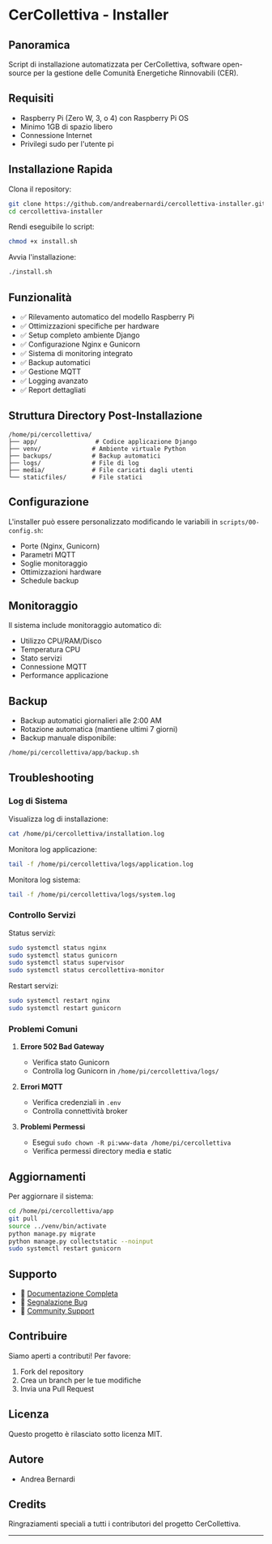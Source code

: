 
# CerCollettiva - Installer

## Panoramica
Script di installazione automatizzata per CerCollettiva, software open-source per la gestione delle Comunità Energetiche Rinnovabili (CER).

## Requisiti
- Raspberry Pi (Zero W, 3, o 4) con Raspberry Pi OS
- Minimo 1GB di spazio libero
- Connessione Internet
- Privilegi sudo per l'utente pi

## Installazione Rapida

Clona il repository:
```bash
git clone https://github.com/andreabernardi/cercollettiva-installer.git
cd cercollettiva-installer
```

Rendi eseguibile lo script:
```bash
chmod +x install.sh
```

Avvia l'installazione:
```bash
./install.sh
```

## Funzionalità

- ✅ Rilevamento automatico del modello Raspberry Pi
- ✅ Ottimizzazioni specifiche per hardware
- ✅ Setup completo ambiente Django
- ✅ Configurazione Nginx e Gunicorn
- ✅ Sistema di monitoring integrato
- ✅ Backup automatici
- ✅ Gestione MQTT
- ✅ Logging avanzato
- ✅ Report dettagliati

## Struttura Directory Post-Installazione

```
/home/pi/cercollettiva/
├── app/                # Codice applicazione Django
├── venv/              # Ambiente virtuale Python
├── backups/           # Backup automatici
├── logs/              # File di log
├── media/             # File caricati dagli utenti
└── staticfiles/       # File statici
```

## Configurazione

L'installer può essere personalizzato modificando le variabili in `scripts/00-config.sh`:

- Porte (Nginx, Gunicorn)
- Parametri MQTT
- Soglie monitoraggio
- Ottimizzazioni hardware
- Schedule backup

## Monitoraggio

Il sistema include monitoraggio automatico di:
- Utilizzo CPU/RAM/Disco
- Temperatura CPU
- Stato servizi
- Connessione MQTT
- Performance applicazione

## Backup

- Backup automatici giornalieri alle 2:00 AM
- Rotazione automatica (mantiene ultimi 7 giorni)
- Backup manuale disponibile:
```bash
/home/pi/cercollettiva/app/backup.sh
```

## Troubleshooting

### Log di Sistema

Visualizza log di installazione:
```bash
cat /home/pi/cercollettiva/installation.log
```

Monitora log applicazione:
```bash
tail -f /home/pi/cercollettiva/logs/application.log
```

Monitora log sistema:
```bash
tail -f /home/pi/cercollettiva/logs/system.log
```

### Controllo Servizi

Status servizi:
```bash
sudo systemctl status nginx
sudo systemctl status gunicorn
sudo systemctl status supervisor
sudo systemctl status cercollettiva-monitor
```

Restart servizi:
```bash
sudo systemctl restart nginx
sudo systemctl restart gunicorn
```

### Problemi Comuni

1. **Errore 502 Bad Gateway**
   - Verifica stato Gunicorn
   - Controlla log Gunicorn in `/home/pi/cercollettiva/logs/`

2. **Errori MQTT**
   - Verifica credenziali in `.env`
   - Controlla connettività broker

3. **Problemi Permessi**
   - Esegui `sudo chown -R pi:www-data /home/pi/cercollettiva`
   - Verifica permessi directory media e static

## Aggiornamenti

Per aggiornare il sistema:
```bash
cd /home/pi/cercollettiva/app
git pull
source ../venv/bin/activate
python manage.py migrate
python manage.py collectstatic --noinput
sudo systemctl restart gunicorn
```

## Supporto

- 📖 [Documentazione Completa](https://github.com/andreabernardi/cercollettiva/docs)
- 🐛 [Segnalazione Bug](https://github.com/andreabernardi/cercollettiva/issues)
- 💬 [Community Support](https://github.com/andreabernardi/cercollettiva/discussions)

## Contribuire

Siamo aperti a contributi! Per favore:
1. Fork del repository
2. Crea un branch per le tue modifiche
3. Invia una Pull Request

## Licenza

Questo progetto è rilasciato sotto licenza MIT.

## Autore

- Andrea Bernardi

## Credits

Ringraziamenti speciali a tutti i contributori del progetto CerCollettiva.

---
